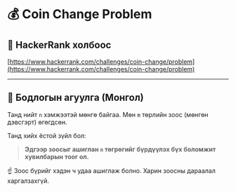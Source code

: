 # 💰 Coin Change Problem

## 🔗 HackerRank холбоос
[https://www.hackerrank.com/challenges/coin-change/problem](https://www.hackerrank.com/challenges/coin-change/problem)

---

## 🧩 Бодлогын агуулга (Монгол)

Танд нийт `n` хэмжээтэй мөнгө байгаа. Мөн `m` төрлийн зоос (мөнгөн дэвсгэрт) өгөгдсөн.

Танд хийх ёстой зүйл бол:

> **Эдгээр зоосыг ашиглан `n` төгрөгийг бүрдүүлэх бүх боломжит хувилбарын тоог ол.**

☝️ Зоос бүрийг хэдэн ч удаа ашиглаж болно. Харин зоосны дараалал харгалзахгүй.


